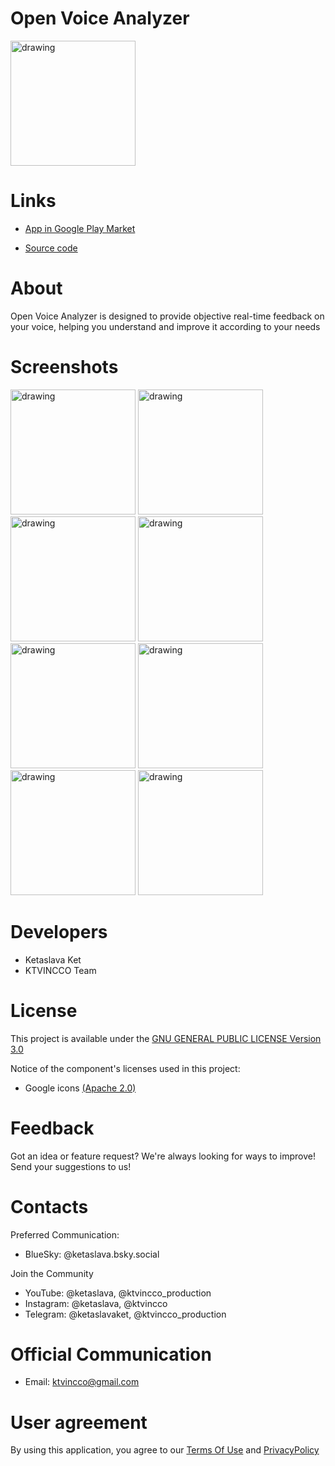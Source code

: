 # Open Voice Analyzer

<img src="https://github.com/ketaslava/open_voice_analyzer/blob/main/images/logo.png" alt="drawing" width="200"/>

# Links

* [App in Google Play Market](https://play.google.com/store/apps/details?id=com.ktvincco.openvoiceanalyzer)

* [Source code](https://github.com/ketaslava/open_voice_analyzer-project)

# About

Open Voice Analyzer is designed to provide objective real-time feedback on your voice, helping you understand and improve it according to your needs

# Screenshots

<div>
  <img src="https://github.com/ketaslava/open_voice_analyzer/blob/main/images/1.png" alt="drawing" width="200"/>
  <img src="https://github.com/ketaslava/open_voice_analyzer/blob/main/images/2.png" alt="drawing" width="200"/>
  <img src="https://github.com/ketaslava/open_voice_analyzer/blob/main/images/3.png" alt="drawing" width="200"/>
  <img src="https://github.com/ketaslava/open_voice_analyzer/blob/main/images/4.png" alt="drawing" width="200"/>
  <img src="https://github.com/ketaslava/open_voice_analyzer/blob/main/images/5.png" alt="drawing" width="200"/>
  <img src="https://github.com/ketaslava/open_voice_analyzer/blob/main/images/6.png" alt="drawing" width="200"/>
  <img src="https://github.com/ketaslava/open_voice_analyzer/blob/main/images/7.png" alt="drawing" width="200"/>
  <img src="https://github.com/ketaslava/open_voice_analyzer/blob/main/images/8.png" alt="drawing" width="200"/>
</div>

# Developers

* Ketaslava Ket
* KTVINCCO Team

# License

This project is available under the [GNU GENERAL PUBLIC LICENSE Version 3.0](https://www.gnu.org/licenses/gpl-3.0.en.html#license-text)

Notice of the component's licenses used in this project:

* Google icons [(Apache 2.0)](https://www.apache.org/licenses/LICENSE-2.0.html)

# Feedback

Got an idea or feature request? We're always looking for ways to improve! Send your suggestions to us!

# Contacts

Preferred Communication:

* BlueSky: @ketaslava.bsky.social

Join the Community

* YouTube: @ketaslava, @ktvincco_production
* Instagram: @ketaslava, @ktvincco
* Telegram: @ketaslavaket, @ktvincco_production

# Official Communication

* Email: ktvincco@gmail.com

# User agreement

By using this application, you agree to our [Terms Of Use](https://sites.google.com/view/openvoiceanalyzertermsofuse/home) and [PrivacyPolicy](https://sites.google.com/view/openvoiceanalyzerprivacypolicy/home)


